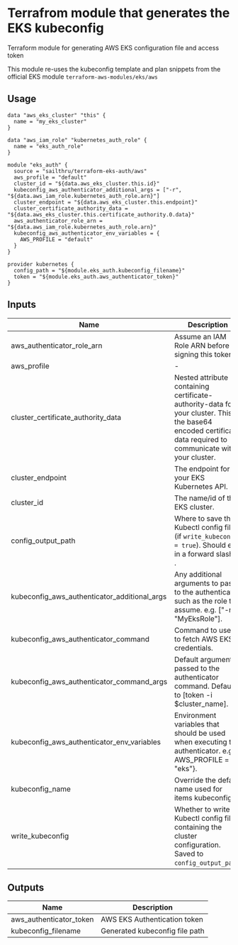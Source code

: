 # Terrafrom module that generates the EKS kubeconfig

Terraform module for generating AWS EKS configuration file and access token

This module re-uses the kubeconfig template and plan snippets from the official EKS module `terraform-aws-modules/eks/aws`

## Usage

```hcl
data "aws_eks_cluster" "this" {
  name = "my_eks_cluster"
}

data "aws_iam_role" "kubernetes_auth_role" {
  name = "eks_auth_role"
}

module "eks_auth" {
  source = "sailthru/terraform-eks-auth/aws"
  aws_profile = "default"
  cluster_id = "${data.aws_eks_cluster.this.id}"
  kubeconfig_aws_authenticator_additional_args = ["-r", "${data.aws_iam_role.kubernetes_auth_role.arn}"]
  cluster_endpoint = "${data.aws_eks_cluster.this.endpoint}"
  cluster_certificate_authority_data = "${data.aws_eks_cluster.this.certificate_authority.0.data}"
  aws_authenticator_role_arn = "${data.aws_iam_role.kubernetes_auth_role.arn}"
  kubeconfig_aws_authenticator_env_variables = {
    AWS_PROFILE = "default"
  }
}

provider kubernetes {
  config_path = "${module.eks_auth.kubeconfig_filename}"
  token = "${module.eks_auth.aws_authenticator_token}"
}

```


## Inputs

| Name | Description | Type | Default | Required |
|------|-------------|:----:|:-----:|:-----:|
| aws_authenticator_role_arn | Assume an IAM Role ARN before signing this token | string | - | yes |
| aws_profile | - | string | - | yes |
| cluster_certificate_authority_data | Nested attribute containing certificate-authority-data for your cluster. This is the base64 encoded certificate data required to communicate with your cluster. | string | - | yes |
| cluster_endpoint | The endpoint for your EKS Kubernetes API. | string | - | yes |
| cluster_id | The name/id of the EKS cluster. | string | - | yes |
| config_output_path | Where to save the Kubectl config file (if `write_kubeconfig = true`). Should end in a forward slash `/` . | string | `./.terraform/` | no |
| kubeconfig_aws_authenticator_additional_args | Any additional arguments to pass to the authenticator such as the role to assume. e.g. ["-r", "MyEksRole"]. | list | `<list>` | no |
| kubeconfig_aws_authenticator_command | Command to use to to fetch AWS EKS credentials. | string | `aws-iam-authenticator` | no |
| kubeconfig_aws_authenticator_command_args | Default arguments passed to the authenticator command. Defaults to [token -i $cluster_name]. | list | `<list>` | no |
| kubeconfig_aws_authenticator_env_variables | Environment variables that should be used when executing the authenticator. e.g. { AWS_PROFILE = "eks"}. | map | `<map>` | no |
| kubeconfig_name | Override the default name used for items kubeconfig. | string | `` | no |
| write_kubeconfig | Whether to write a Kubectl config file containing the cluster configuration. Saved to `config_output_path`. | string | `true` | no |

## Outputs

| Name | Description |
|------|-------------|
| aws_authenticator_token | AWS EKS Authentication token |
| kubeconfig_filename | Generated kubeconfig file path |
